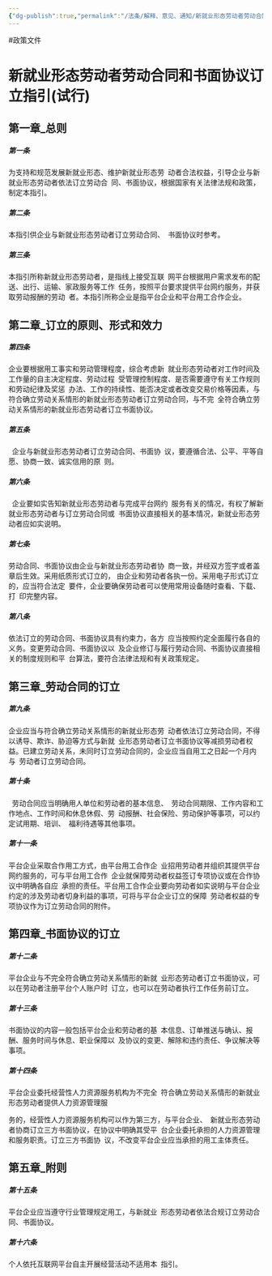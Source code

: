 ```yaml
---
{"dg-publish":true,"permalink":"/法条/解释、意见、通知/新就业形态劳动者劳动合同和书面协议订立指引(试行)/","created":"2025-03-04T14:18:27.839+08:00"}
---
```


#政策文件 
# 新就业形态劳动者劳动合同和书面协议订立指引(试行)


## 第一章_总则

##### 第一条

为支持和规范发展新就业形态、维护新就业形态劳 动者合法权益，引导企业与新就业形态劳动者依法订立劳动合 同、书面协议，根据国家有关法律法规和政策，制定本指引。

##### 第二条

本指引供企业与新就业形态劳动者订立劳动合同、 书面协议时参考。

##### 第三条

本指引所称新就业形态劳动者，是指线上接受互联 网平台根据用户需求发布的配送、出行、运输、家政服务等工作 任务，按照平台要求提供平台网约服务，并获取劳动报酬的劳动 者。本指引所称企业是指平台企业和平台用工合作企业。

## 第二章_订立的原则、形式和效力

##### 第四条

企业要根据用工事实和劳动管理程度，综合考虑新 就业形态劳动者对工作时间及工作量的自主决定程度、劳动过程 受管理控制程度、是否需要遵守有关工作规则和劳动纪律及奖惩 办法、工作的持续性、能否决定或者改变交易价格等因素，与符合确立劳动关系情形的新就业形态劳动者订立劳动合同，与不完 全符合确立劳动关系情形的新就业形态劳动者订立书面协议。

##### 第五条

 企业与新就业形态劳动者订立劳动合同、书面协 议，要遵循合法、公平、平等自愿、协商一致、诚实信用的原 则。

##### 第六条

 企业要如实告知新就业形态劳动者与完成平台网约 服务有关的情况，有权了解新就业形态劳动者与订立劳动合同或 书面协议直接相关的基本情况，新就业形态劳动者应如实说明。

##### 第七条

劳动合同、书面协议由企业与新就业形态劳动者协 商一致，并经双方签字或者盖章后生效。采用纸质形式订立的， 由企业和劳动者各执一份。采用电子形式订立的，应当符合法定 要件，企业要确保劳动者可以使用常用设备随时查看、下载、打 印完整内容。

##### 第八条

依法订立的劳动合同、书面协议具有约束力，各方 应当按照约定全面履行各自的义务。变更劳动合同、书面协议以 及企业修订与履行劳动合同、书面协议直接相关的制度规则和平 台算法，要符合法律法规和有关政策规定。

## 第三章_劳动合同的订立

##### 第九条

企业应当与符合确立劳动关系情形的新就业形态劳 动者依法订立劳动合同，不得以诱导、欺诈、胁迫等方式与新就 业形态劳动者订立书面协议等减损劳动者权益。已建立劳动关系，未同时订立劳动合同的，企业应当自用工之日起一个月内与 劳动者订立劳动合同。

##### 第十条

 劳动合同应当明确用人单位和劳动者的基本信息、 劳动合同期限、工作内容和工作地点、工作时间和休息休假、劳 动报酬、社会保险、劳动保护等事项，可以约定试用期、培训、 福利待遇等其他事项。

##### 第十一条

平台企业采取合作用工方式，由平台用工合作企 业招用劳动者并组织其提供平台网约服务的，可与平台用工合作 企业就保障劳动者权益签订专项协议或在合作协议中明确各自应 承担的责任。平台用工合作企业要向劳动者如实说明与平台企业 约定的涉及劳动者切身利益的事项，可将与平台企业订立的保障 劳动者权益的专项协议作为订立劳动合同的附件。

## 第四章_书面协议的订立

##### 第十二条

平台企业与不完全符合确立劳动关系情形的新就 业形态劳动者订立书面协议，可以在劳动者注册平台个人账户时 订立，也可以在劳动者执行工作任务前订立。

##### 第十三条

书面协议的内容一般包括平台企业和劳动者的基 本信息、订单推送与确认、报酬、服务时间与休息、职业保障以 及协议的变更、解除和违约责任、争议解决等事项。

##### 第十四条

平台企业委托经营性人力资源服务机构为不完全 符合确立劳动关系情形的新就业形态劳动者提供人力资源管理服

  

务的，经营性人力资源服务机构可以作为第三方，与平台企业、 新就业形态劳动者协商订立三方书面协议，在协议中明确其受平 台企业委托承担的人力资源管理和服务职责。订立三方书面协 议，不改变平台企业应当承担的用工主体责任。

## 第五章_附则

##### 第十五条

平台企业应当遵守行业管理规定用工，与新就业 形态劳动者依法合规订立劳动合同、书面协议。

##### 第十六条

个人依托互联网平台自主开展经营活动不适用本 指引。
